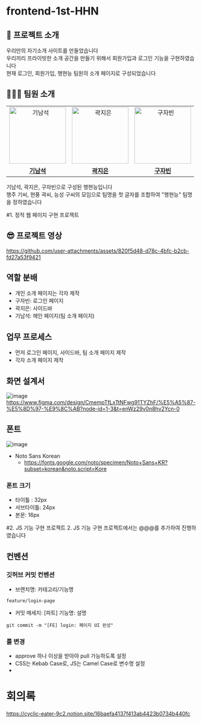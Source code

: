 # frontend-1st-HHN
## 💭 프로젝트 소개
우리만의 자기소개 사이트를 만들었습니다 </br>
우리끼리 프라이빗한 소개 공간을 만들기 위해서 회원가입과 로그인 기능을 구현하였습니다 </br>
현재 로그인, 회원가입, 행현능 팀원의 소개 페이지로 구성되었습니다 </br>





## 👨‍👦‍👦 팀원 소개
<table>
  <tr>
    <td align="center">
      <a href="https://github.com/Kee0304">
        <img src="https://github.com/Kee0304.png" alt="기남석" width="150" height="150"/>
      </a>
    </td>
    <td align="center">
      <a href="https://github.com/Jieun-KWAK">
        <img src="https://github.com/Jieun-KWAK.png" alt="곽지은" width="150" height="150"/>
      </a>
    </td>
    <td align="center">
      <a href="https://github.com/jabin1221">
        <img src="https://github.com/jabin1221.png" alt="구자빈" width="150" height="150"/>
      </a>
    </td>
  </tr>
    <tr>
    <td align="center">
      <a href="https://github.com/Kee0304">
        <b>기남석</b>
      </a>
    </td>
    <td align="center">
      <a href="https://github.com/Jieun-KWAK">
        <b>곽지은</b>
      </a>
    </td>
    <td align="center">
      <a href="https://github.com/jabin1221">
        <b>구자빈</b>
      </a>
    </td>
    </tr>
</table>
기남석, 곽지은, 구자빈으로 구성된 행현능입니다 <br>
행주 기씨, 현풍 곽씨, 능성 구씨의 모임으로 팀명을 첫 글자를 조합하여 "행현능" 팀명을 정하였습니다




#1. 정적 웹 페이지 구현 프로젝트
## 😎 프로젝트 영상
https://github.com/user-attachments/assets/820f5d48-d78c-4bfc-b2cb-fd27a53f9421


## 역할 분배
- 개인 소개 페이지는 각자 제작
- 구자빈: 로그인 페이지
- 곽지은: 사이드바
- 기남석: 메인 페이지(팀 소개 페이지)


## 업무 프로세스
- 먼저 로그인 페이지, 사이드바, 팀 소개 페이지 제작
- 각자 소개 페이지 제작


## 화면 설계서
![image](https://github.com/user-attachments/assets/ab84dfe0-f142-4d6e-bd01-e191bf0f82b2)
https://www.figma.com/design/CmempTfLxTtNFwg91TYZhF/%E5%A5%87-%E5%8D%97-%E9%8C%AB?node-id=1-3&t=enWz29v0n8hv2Ycn-0


## 폰트
![image](https://github.com/user-attachments/assets/db9843e3-8a0e-453c-afd1-680343222cf0)
- Noto Sans Korean
    - https://fonts.google.com/noto/specimen/Noto+Sans+KR?subset=korean&noto.script=Kore
### 폰트 크기
- 타이틀 : 32px
- 서브타이틀: 24px
- 본문: 16px





#2. JS 기능 구현 프로젝트
2. JS 기능 구현 프로젝트에서는 @@@를 추가하여 진행하였습니다

## 컨벤션

### 깃허브 커밋 컨벤션
- 브랜치명: 카테고리/기능명
```
feature/login-page
```
- 커밋 메세지: [파트] 기능명: 설명
```
git commit -m "[FE] login: 페이지 UI 완성"
```

### 룰 변경
- approve 하나 이상을 받아야 pull 가능하도록 설정
- CSS는 Kebab Case로, JS는 Camel Case로 변수명 설정
- 









# 회의록
https://cyclic-eater-9c2.notion.site/16baefa4137f413ab4423b0734b440fc
